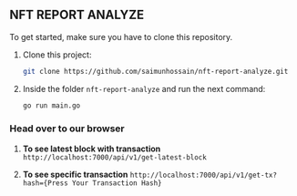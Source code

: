 ## NFT REPORT ANALYZE

To get started, make sure you have to clone this repository.

1. Clone this project:

   ```sh
   git clone https://github.com/saimunhossain/nft-report-analyze.git
   ```
2. Inside the folder `nft-report-analyze` and run the next command:

   ```sh
   go run main.go
   ```

### Head over to our browser

1. **To see latest block with transaction** `http://localhost:7000/api/v1/get-latest-block`

2. **To see specific transaction** `http://localhost:7000/api/v1/get-tx?hash={Press Your Transaction Hash}`